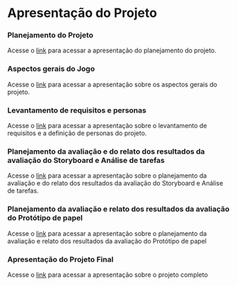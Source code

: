 # Apresentação do Projeto

### Planejamento do Projeto
Acesse o [link](https://youtu.be/YbLiiUS-Abc) para acessar a apresentação do planejamento do projeto.

### Aspectos gerais do Jogo
Acesse o [link](https://youtu.be/9i7x-m5mMdM) para acessar a apresentação sobre os aspectos gerais do projeto.

### Levantamento de requisitos e personas
Acesse o [link](https://youtu.be/lD096Xlalc4) para acessar a apresentação sobre o levantamento de requisitos e a definição de personas do projeto.

### Planejamento da avaliação e do relato dos resultados da avaliação do Storyboard e Análise de tarefas
Acesse o [link](https://youtu.be/mBK7NQULc7s) para acessar a apresentação sobre o planejamento da avaliação e do relato dos resultados da avaliação do Storyboard e Análise de tarefas.

### Planejamento da avaliação e relato dos resultados da avaliação do Protótipo de papel
Acesse o [link](https://youtu.be/262XWOlIMkg ) para acessar a apresentação sobre o planejamento da avaliação e relato dos resultados da avaliação do Protótipo de papel

### Apresentação do Projeto Final
Acesse o [link](https://youtu.be/8gs6Hh81sN4) para acessar a apresentação sobre o projeto completo

